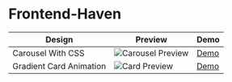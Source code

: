 # Frontend-Haven
| Design | Preview | Demo |
|--------|---------|------|
| Carousel With CSS | ![Carousel Preview]([https://img.icons8.com/ios-filled/50/000000/picture.png](https://raw.githubusercontent.com/Sabit-Hasan/Frontend-Haven/refs/heads/main/carousel-with-css/carousel-with-css.png)) | [Demo](https://sabit-hasan.github.io/Frontend-Haven/carousel-with-css/) |
| Gradient Card Animation | ![Card Preview](https://img.icons8.com/ios-filled/50/000000/picture.png) | [Demo](https://sabit-hasan.github.io/Frontend-Haven/card-gradiant-background-animation) |

